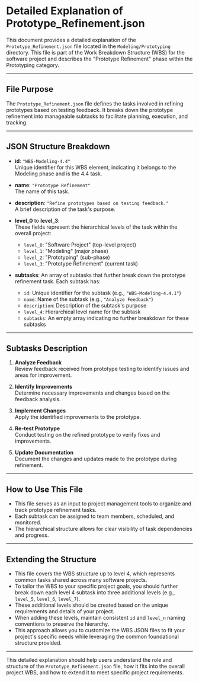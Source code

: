# Detailed Explanation of Prototype_Refinement.json

This document provides a detailed explanation of the `Prototype_Refinement.json` file located in the `Modeling/Prototyping` directory. This file is part of the Work Breakdown Structure (WBS) for the software project and describes the "Prototype Refinement" phase within the Prototyping category.

---

## File Purpose

The `Prototype_Refinement.json` file defines the tasks involved in refining prototypes based on testing feedback. It breaks down the prototype refinement into manageable subtasks to facilitate planning, execution, and tracking.

---

## JSON Structure Breakdown

- **id**: `"WBS-Modeling-4.4"`  
  Unique identifier for this WBS element, indicating it belongs to the Modeling phase and is the 4.4 task.

- **name**: `"Prototype Refinement"`  
  The name of this task.

- **description**: `"Refine prototypes based on testing feedback."`  
  A brief description of the task's purpose.

- **level_0** to **level_3**:  
  These fields represent the hierarchical levels of the task within the overall project:  
  - `level_0`: "Software Project" (top-level project)  
  - `level_1`: "Modeling" (major phase)  
  - `level_2`: "Prototyping" (sub-phase)  
  - `level_3`: "Prototype Refinement" (current task)

- **subtasks**: An array of subtasks that further break down the prototype refinement task. Each subtask has:  
  - `id`: Unique identifier for the subtask (e.g., `"WBS-Modeling-4.4.1"`)  
  - `name`: Name of the subtask (e.g., `"Analyze Feedback"`)  
  - `description`: Description of the subtask's purpose  
  - `level_4`: Hierarchical level name for the subtask  
  - `subtasks`: An empty array indicating no further breakdown for these subtasks

---

## Subtasks Description

1. **Analyze Feedback**  
   Review feedback received from prototype testing to identify issues and areas for improvement.

2. **Identify Improvements**  
   Determine necessary improvements and changes based on the feedback analysis.

3. **Implement Changes**  
   Apply the identified improvements to the prototype.

4. **Re-test Prototype**  
   Conduct testing on the refined prototype to verify fixes and improvements.

5. **Update Documentation**  
   Document the changes and updates made to the prototype during refinement.

---

## How to Use This File

- This file serves as an input to project management tools to organize and track prototype refinement tasks.
- Each subtask can be assigned to team members, scheduled, and monitored.
- The hierarchical structure allows for clear visibility of task dependencies and progress.

---

## Extending the Structure

- This file covers the WBS structure up to level 4, which represents common tasks shared across many software projects.
- To tailor the WBS to your specific project goals, you should further break down each level 4 subtask into three additional levels (e.g., `level_5`, `level_6`, `level_7`).
- These additional levels should be created based on the unique requirements and details of your project.
- When adding these levels, maintain consistent `id` and `level_n` naming conventions to preserve the hierarchy.
- This approach allows you to customize the WBS JSON files to fit your project's specific needs while leveraging the common foundational structure provided.

---

This detailed explanation should help users understand the role and structure of the `Prototype_Refinement.json` file, how it fits into the overall project WBS, and how to extend it to meet specific project requirements.
